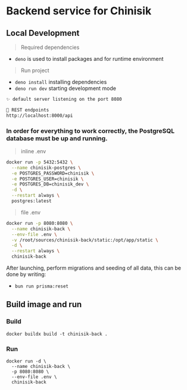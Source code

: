 # Backend service for Chinisik

## Local Development

> Required dependencies

- `deno` is used to install packages and for runtime environment

> Run project

- `deno install` installing dependencies
- `deno run dev` starting development mode

```md
✨ default server listening on the port 8080

🌱 REST endpoints
http://localhost:8000/api
```

### In order for everything to work correctly, the PostgreSQL database must be up and running.

> inline .env

```bash
docker run -p 5432:5432 \
  --name chinisik-postgres \
  -e POSTGRES_PASSWORD=chinisik \
  -e POSTGRES_USER=chinisik \
  -e POSTGRES_DB=chinisik_dev \
  -d \
  --restart always \
  postgres:latest
```

> file .env

```bash
docker run -p 8080:8080 \
  --name chinisik-back \
  --env-file .env \
  -v /root/sources/chinisik-back/static:/opt/app/static \
  -d \
  --restart always \
  chinisik-back
```

After launching, perform migrations and seeding of all data, this can be done by writing:

- `bun run prisma:reset`

## Build image and run

### Build

```
docker buildx build -t chinisik-back .
```

### Run

```
docker run -d \
  --name chinisik-back \
  -p 8080:8080 \
  --env-file .env \
  chinisik-back
```
